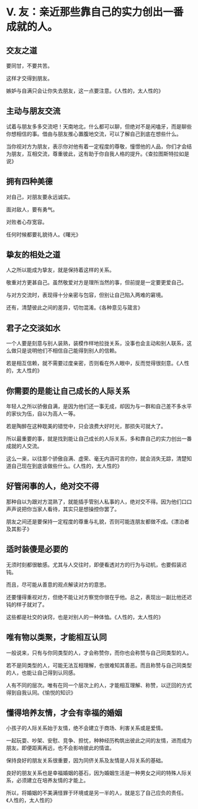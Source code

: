 <link href="../../css/style.css" rel="stylesheet" type="text/css" />

# Ⅴ. 友：亲近那些靠自己的实力创出一番成就的人。

## 交友之道

<div class="p">

要同甘，不要共苦。

这样才交得到朋友。

嫉妒与自满只会让你失去朋友，这一点要注意。《人性的，太人性的》


</div>

## 主动与朋友交流

<div class="p">

试着与朋友多多交流吧！天南地北，什么都可以聊，但绝对不是闲嗑牙，而是聊些你想相信的事。借由与朋友推心置腹地交流，可以了解自己到底在想些什么。

当你视对方为朋友，表示你对他有着一定程度的尊敬，憧憬他的人品，你们才会结为朋友，互相交流，尊重彼此，这有助于你自我人格的提升。《查拉图斯特拉如是说》


</div>

## 拥有四种美德

<div class="p">

对自己，对朋友要永远诚实。

面对敌人，要有勇气。

对败者心存宽容。

任何时候都要礼貌待人。《曙光》


</div>

## 挚友的相处之道

<div class="p">

人之所以能成为挚友，就是保持着这样的关系。

敬重对方更甚自己。虽然敬爱对方是理所当然的事，但前提是一定要更爱自己。

与对方交流时，表现得十分亲密与包容，但别让自己陷入两难的窘境。

还有，清楚彼此之间的差异，切勿混淆。《各种意见与箴言》


</div>

## 君子之交淡如水

<div class="p">

一个人要是刻意与别人装熟，装模作样地拉拢关系，没事也会主动和别人联系，这么做只是说明他们不相信自己能得到别人的信赖。

若是相互信赖，就不需要过度亲密，否则看在外人眼中，反而觉得很刻意。《人性的，太人性的》

		


</div>

## 你需要的是能让自己成长的人际关系

<div class="p">

年轻人之所以骄傲自满，是因为他们还一事无成，却因为与一群和自己差不多水平的家伙为伍，自以为高人一等。

若是陶醉在这种耽美的错觉中，只会浪费大好时光，那损失可就大了。

所以最重要的事，就是找到能让自己成长的人际关系，多和靠自己的实力创出一番成就的人交流。

这么一来，以往那个骄傲自满、虚荣、毫无内涵可言的你，就会消失无踪，清楚知道自己现在到底该做些什么。《人性的，太人性的》


</div>

## 好管闲事的人，绝对交不得

<div class="p">

那种自以为跟对方混熟了，就能插手管别人私事的人，绝对交不得。因为他们口口声声说把你当家人看待，其实只是想操控你罢了。

朋友之间还是要保持一定程度的尊重与礼貌，否则可能连朋友都做不成。《漂泊者及其影子》


</div>

## 适时装傻是必要的

<div class="p">

无须时刻都很敏感。尤其与人交往时，即便看透对方的行为与动机，也要假装迟钝。

而且，尽可能从善意的观点解读对方的意思。

还要懂得重视对方，但绝不能让对方察觉你很在乎他。总之，表现出一副比他还迟钝的样子就对了。

这些都是社交的诀窍，也是对别人的一种体恤。《人性的，太人性的》


</div>

## 唯有物以类聚，才能相互认同

<div class="p">

一般说来，只有与你同类型的人，才会称赞你，而你也会称赞与自己同类型的人。

若不是同类型的人，可能无法互相理解，也很难知其善恶。而且称赞与自己同类型的人，也能让自己得到认同感。

人有不同的层次。唯有在同一个层次上的人，才能相互理解、称赞，以迂回的方式得到自我认同。《愉悦的知识》


</div>

## 懂得培养友情，才会有幸福的婚姻

<div class="p">

小孩子的人际关系始于友情，绝不会建立于商场、利害关系或是爱情。

一起玩耍、吵架、安慰、竞争、担忧，种种经历构筑出彼此之间的友情，进而成为朋友。即便距离再远，也不会影响彼此的情谊。

保持良好的朋友关系很重要，因为同侪关系及友情是人际关系的基础。

良好的朋友关系也是幸福婚姻的基石，因为婚姻生活是一种男女之间的特殊人际关系，必须建立在培养友情的才能上。

所以，将婚姻的不美满怪罪于环境或是另一半的人，就是忘了自己应负的责任。《人性的，太人性的》

